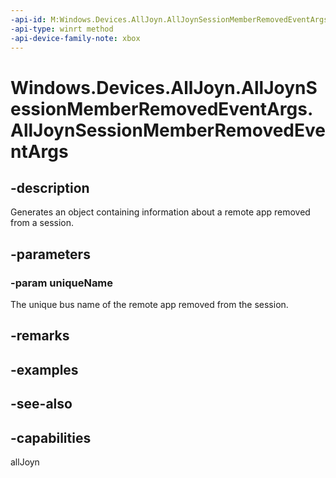```yaml
---
-api-id: M:Windows.Devices.AllJoyn.AllJoynSessionMemberRemovedEventArgs.#ctor(System.String)
-api-type: winrt method
-api-device-family-note: xbox
---
```


<!-- Method syntax
public AllJoynSessionMemberRemovedEventArgs(System.String uniqueName)
-->

# Windows.Devices.AllJoyn.AllJoynSessionMemberRemovedEventArgs.AllJoynSessionMemberRemovedEventArgs

## -description
Generates an object containing information about a remote app removed from a session.

## -parameters
### -param uniqueName
The unique bus name of the remote app removed from the session.

## -remarks

## -examples

## -see-also


## -capabilities
allJoyn